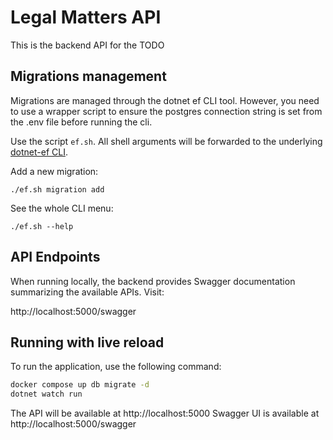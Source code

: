 # Legal Matters API

This is the backend API for the TODO



## Migrations management
Migrations are managed through the dotnet ef CLI tool. 
However, you need to use a wrapper script to ensure the postgres connection string is set from the .env file before running the cli. 

Use the script `ef.sh`. All shell arguments will be forwarded to the underlying [dotnet-ef CLI](https://learn.microsoft.com/en-us/ef/core/cli/dotnet#common-options).

Add a new migration:
``` 
./ef.sh migration add
```

See the whole CLI menu:
```
./ef.sh --help
```


## API Endpoints

When running locally, the backend provides Swagger documentation summarizing the available APIs. Visit:

http://localhost:5000/swagger

## Running with live reload

To run the application, use the following command:

```bash
docker compose up db migrate -d
dotnet watch run
```

The API will be available at http://localhost:5000
Swagger UI is available at http://localhost:5000/swagger
